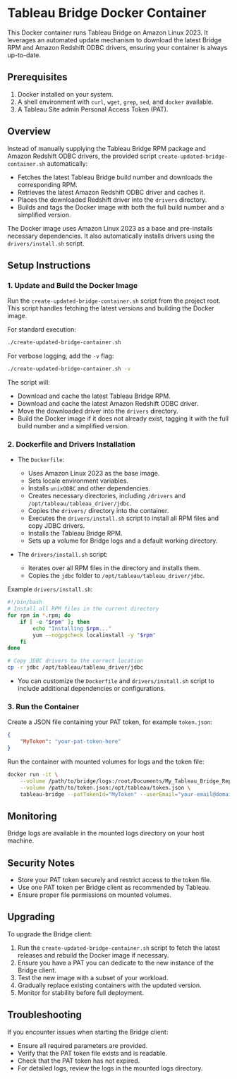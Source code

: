 # Tableau Bridge Docker Container

This Docker container runs Tableau Bridge on Amazon Linux 2023. It leverages an automated update mechanism to download the latest Bridge RPM and Amazon Redshift ODBC drivers, ensuring your container is always up-to-date.

## Prerequisites

1. Docker installed on your system.
2. A shell environment with `curl`, `wget`, `grep`, `sed`, and `docker` available.
3. A Tableau Site admin Personal Access Token (PAT).

## Overview

Instead of manually supplying the Tableau Bridge RPM package and Amazon Redshift ODBC drivers, the provided script `create-updated-bridge-container.sh` automatically:
- Fetches the latest Tableau Bridge build number and downloads the corresponding RPM.
- Retrieves the latest Amazon Redshift ODBC driver and caches it.
- Places the downloaded Redshift driver into the `drivers` directory.
- Builds and tags the Docker image with both the full build number and a simplified version.

The Docker image uses Amazon Linux 2023 as a base and pre-installs necessary dependencies. It also automatically installs drivers using the `drivers/install.sh` script.

## Setup Instructions

### 1. Update and Build the Docker Image

Run the `create-updated-bridge-container.sh` script from the project root. This script handles fetching the latest versions and building the Docker image.

For standard execution:
```bash
./create-updated-bridge-container.sh
```

For verbose logging, add the `-v` flag:
```bash
./create-updated-bridge-container.sh -v
```

The script will:
- Download and cache the latest Tableau Bridge RPM.
- Download and cache the latest Amazon Redshift ODBC driver.
- Move the downloaded driver into the `drivers` directory.
- Build the Docker image if it does not already exist, tagging it with the full build number and a simplified version.

### 2. Dockerfile and Drivers Installation

- The `Dockerfile`:
  - Uses Amazon Linux 2023 as the base image.
  - Sets locale environment variables.
  - Installs `unixODBC` and other dependencies.
  - Creates necessary directories, including `/drivers` and `/opt/tableau/tableau_driver/jdbc`.
  - Copies the `drivers/` directory into the container.
  - Executes the `drivers/install.sh` script to install all RPM files and copy JDBC drivers.
  - Installs the Tableau Bridge RPM.
  - Sets up a volume for Bridge logs and a default working directory.

- The `drivers/install.sh` script:
  - Iterates over all RPM files in the directory and installs them.
  - Copies the `jdbc` folder to `/opt/tableau/tableau_driver/jdbc`.

Example `drivers/install.sh`:
```bash
#!/bin/bash
# Install all RPM files in the current directory
for rpm in *.rpm; do
    if [ -e "$rpm" ]; then
        echo "Installing $rpm..."
        yum --nogpgcheck localinstall -y "$rpm"
    fi
done

# Copy JDBC drivers to the correct location
cp -r jdbc /opt/tableau/tableau_driver/jdbc
```

- You can customize the `Dockerfile` and `drivers/install.sh` script to include additional dependencies or configurations.

### 3. Run the Container

Create a JSON file containing your PAT token, for example `token.json`:
```json
{
    "MyToken": "your-pat-token-here"
}
```

Run the container with mounted volumes for logs and the token file:
```bash
docker run -it \
    --volume /path/to/bridge/logs:/root/Documents/My_Tableau_Bridge_Repository/Logs \
    --volume /path/to/token.json:/opt/tableau/token.json \
    tableau-bridge --patTokenId="MyToken" --userEmail="your-email@domain.com" --client="your-bridge-name" --site="your-site-name" --patTokenFile="/opt/tableau/token.json" --poolId="your-pool-id"
```

## Monitoring

Bridge logs are available in the mounted logs directory on your host machine.

## Security Notes

- Store your PAT token securely and restrict access to the token file.
- Use one PAT token per Bridge client as recommended by Tableau.
- Ensure proper file permissions on mounted volumes.

## Upgrading

To upgrade the Bridge client:
1. Run the `create-updated-bridge-container.sh` script to fetch the latest releases and rebuild the Docker image if necessary.
2. Ensure you have a PAT you can dedicate to the new instance of the Bridge client.
3. Test the new image with a subset of your workload.
4. Gradually replace existing containers with the updated version.
5. Monitor for stability before full deployment.

## Troubleshooting

If you encounter issues when starting the Bridge client:
- Ensure all required parameters are provided.
- Verify that the PAT token file exists and is readable.
- Check that the PAT token has not expired.
- For detailed logs, review the logs in the mounted logs directory.